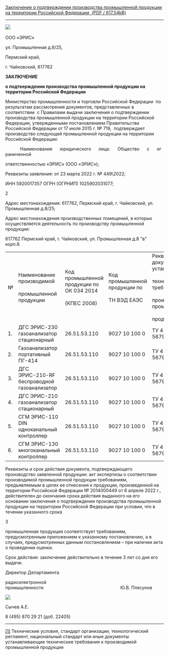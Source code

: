 [Заключение о подтверждении производства промышленной продукции на территории Российской Федерации ​ (PDF / 617.54kB)](https://eriskip.com/uploads/files/ru/24/398/zaklucenie-no-719-ooo-eris-449-fajl-otobrazenia-1-1.pdf)
___
![](zaklucenie-no-719-ooo-eris-449-fajl-otobrazenia-1-1.fld/image002.jpg) 

ООО «ЭРИС» 

ул. Промышленная д.8/25, 

Пермский край,  

г. Чайковский, 617762  

**ЗАКЛЮЧЕНИЕ** 

**о подтверждении производства промышленной продукции на территории Российской Федерации** 

Министерство промышленности и торговли Российской Федерации  по результатам рассмотрения документов, представленных в соответствии  с Правилами выдачи заключения о подтверждении производства промышленной продукции на территории Российской Федерации, утвержденными постановлением Правительства Российской Федерации от 17 июля 2015 г. № 719,  подтверждает производство следующей промышленной продукции на территории Российской Федерации: 

            Наименование      юридического      лица:      Общество      с      ограниченной 

ответственностью «ЭРИС» (ООО «ЭРИС»); 

Реквизиты заявления: от 23 марта 2022 г. № 449\2022;  

ИНН 5920017357 ОГРН (ОГРНИП) 1025902031077; 

2 

Адрес местонахождения: 617762, Пермский край, г. Чайковский, ул. Промышленная д.8/25;

Адрес местонахождения производственных помещений, в которых осуществляется деятельность по производству промышленной продукции: 

617762 Пермский край, г. Чайковский, ул. Промышленная д.8 "в" корп.8. 

|   |   |   |   |   |
|---|---|---|---|---|
|№|Наименование производимой <br><br>промышленной продукции|Код промышленной продукции по ОК 034 2014 <br><br>(КПЕС 2008)|Код промышленной продукции по <br><br>ТН ВЭД ЕАЭС|Реквизиты документа[[1]](#_ftn1), устанавливающего <br><br>технические требования к <br><br>производимой промышленной <br><br>продукции|
|1.|ДГС ЭРИС-230 газоанализатор стационарный|26.51.53.110|9027 10 100 0|ТУ 4215-020-56795556-2009|
|2.|Газоанализатор портативный ПГ-414|26.51.53.110|9027 10 100 0|ТУ 4215-020-56795556-2009|
|3.|ДГС ЭРИС-210-RF беспроводной газоанализатор|26.51.53.110|9027 10 100 0|ТУ 4215-020-56795556-2009|
|4.|ДГС ЭРИС-210 газоанализатор стационарный|26.51.53.110|9027 10 100 0|ТУ 4215-020-56795556-2009|
|5.|СГМ ЭРИС-110 DIN одноканальный контроллер|26.51.53.110|9027 10 100 0|ТУ 4215-020-56795556-2009|
|6.|СГМ ЭРИС-130 многоканальный контроллер|26.51.53.110|9027 10 100 0|ТУ 4215-020-56795556-2009|

Реквизиты и срок действия документа, подтверждающего производство заявленной продукции: акт экспертизы о соответствии производимой промышленной продукции требованиям, предъявляемым в целях ее отнесения к продукции, произведенной на территории Российской Федерации № 2014000449 от 6 апреля 2022 г., действителен до окончания срока действия выданного на его основании заключения о подтверждении производства промышленной продукции на территории Российской Федерации при условии, что в течении указанного срока 

3 

промышленная продукция соответствует требованиям, предусмотренным приложением к указанному постановлению, а в случаях, предусмотренных данным постановлением – при наличии акта о проведении оценки. 

Срок действия: заключение действительно в течение 3 лет со дня его выдачи. 

Директор Департамента 

радиоэлектронной промышленности                                                              Ю.В. Плясунов 

![](zaklucenie-no-719-ooo-eris-449-fajl-otobrazenia-1-1.fld/image004.jpg)

Сычев А.Е. 

8 (495) 870 29 21 (доб. 22405)

  

---

[[1]](#_ftnref1) Технические условия, стандарт организации, технологический регламент, национальный стандарт или иные документы устанавливающие технические требования к производимой промышленной продукции
